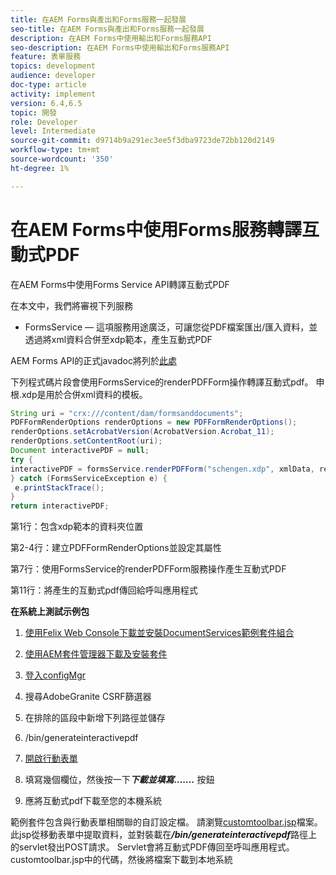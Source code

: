 ```yaml
---
title: 在AEM Forms與產出和Forms服務一起發展
seo-title: 在AEM Forms與產出和Forms服務一起發展
description: 在AEM Forms中使用輸出和Forms服務API
seo-description: 在AEM Forms中使用輸出和Forms服務API
feature: 表單服務
topics: development
audience: developer
doc-type: article
activity: implement
version: 6.4,6.5
topic: 開發
role: Developer
level: Intermediate
source-git-commit: d9714b9a291ec3ee5f3dba9723de72bb120d2149
workflow-type: tm+mt
source-wordcount: '350'
ht-degree: 1%

---
```



# 在AEM Forms中使用Forms服務轉譯互動式PDF

在AEM Forms中使用Forms Service API轉譯互動式PDF

在本文中，我們將審視下列服務

* FormsService — 這項服務用途廣泛，可讓您從PDF檔案匯出/匯入資料，並透過將xml資料合併至xdp範本，產生互動式PDF

AEM Forms API的正式javadoc將列於[此處](https://helpx.adobe.com/aem-forms/6/javadocs/com/adobe/fd/output/api/package-summary.html)

下列程式碼片段會使用FormsService的renderPDFForm操作轉譯互動式pdf。 申根.xdp是用於合併xml資料的模板。

```java
String uri = "crx:///content/dam/formsanddocuments";
PDFFormRenderOptions renderOptions = new PDFFormRenderOptions();
renderOptions.setAcrobatVersion(AcrobatVersion.Acrobat_11);
renderOptions.setContentRoot(uri);
Document interactivePDF = null;
try {
interactivePDF = formsService.renderPDFForm("schengen.xdp", xmlData, renderOptions);
} catch (FormsServiceException e) {
 e.printStackTrace();
}
return interactivePDF;
```

第1行：包含xdp範本的資料夾位置

第2-4行：建立PDFFormRenderOptions並設定其屬性

第7行：使用FormsService的renderPDFForm服務操作產生互動式PDF

第11行：將產生的互動式pdf傳回給呼叫應用程式

**在系統上測試示例包**
1. [使用Felix Web Console下載並安裝DocumentServices範例套件組合](/help/forms/assets/common-osgi-bundles/AEMFormsDocumentServices.core-1.0-SNAPSHOT.jar)
1. [使用AEM套件管理器下載及安裝套件](assets/downloadinteractivepdffrommobileform.zip)



1. [登入configMgr](http://localhost:4502/system/console/configMgr)
1. 搜尋AdobeGranite CSRF篩選器
1. 在排除的區段中新增下列路徑並儲存
1. /bin/generateinteractivepdf
1. [開啟行動表單](http://localhost:4502/content/dam/formsanddocuments/schengen.xdp/jcr:content)
1. 填寫幾個欄位，然後按一下&#x200B;***下載並填寫…….*** 按鈕
1. 應將互動式pdf下載至您的本機系統


範例套件包含與行動表單相關聯的自訂設定檔。 請瀏覽[customtoolbar.jsp](http://localhost:4502/apps/AEMFormsDemoListings/customprofiles/addImageToMobileForm/demo/customtoolbar.jsp)檔案。 此jsp從移動表單中提取資料，並對裝載在&#x200B;***/bin/generateinteractivepdf***&#x200B;路徑上的servlet發出POST請求。 Servlet會將互動式PDF傳回至呼叫應用程式。 customtoolbar.jsp中的代碼，然後將檔案下載到本地系統



